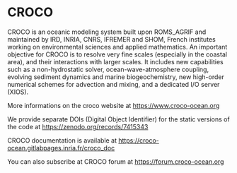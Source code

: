 # CROCO 

CROCO is an oceanic modeling system built upon ROMS_AGRIF and maintained 
by IRD, INRIA, CNRS, IFREMER and SHOM, French institutes working on 
environmental sciences and applied mathematics. An important objective for 
CROCO is to resolve very fine scales (especially in the coastal area), and 
their interactions with larger scales. It includes new capabilities such as 
a non-hydrostatic solver, ocean-wave-atmosphere coupling, evolving sediment 
dynamics and marine biogeochemistry, new high-order numerical schemes for 
advection and mixing, and a dedicated I/O server (XIOS). 

More informations on the croco website at 
https://www.croco-ocean.org

We provide separate DOIs (Digital Object Identifier) for the static versions 
of the code at https://zenodo.org/records/7415343

CROCO documentation is available at 
https://croco-ocean.gitlabpages.inria.fr/croco_doc

You can also subscribe at CROCO forum at 
https://forum.croco-ocean.org